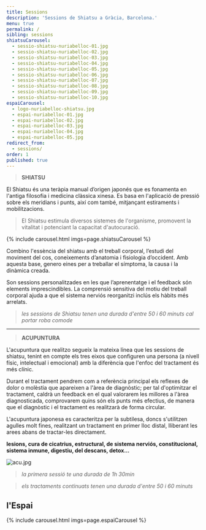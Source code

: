 ```yaml
---
title: Sessions
description: 'Sessions de Shiatsu a Gràcia, Barcelona.'
menu: true
permalink: /
sibling: sessions
shiatsuCarousel:
  - sessio-shiatsu-nuriabelloc-01.jpg
  - sessio-shiatsu-nuriabelloc-02.jpg
  - sessio-shiatsu-nuriabelloc-03.jpg
  - sessio-shiatsu-nuriabelloc-04.jpg
  - sessio-shiatsu-nuriabelloc-05.jpg
  - sessio-shiatsu-nuriabelloc-06.jpg
  - sessio-shiatsu-nuriabelloc-07.jpg
  - sessio-shiatsu-nuriabelloc-08.jpg
  - sessio-shiatsu-nuriabelloc-09.jpg
  - sessio-shiatsu-nuriabelloc-10.jpg
espaiCarousel:
  - logo-nuriabelloc-shiatsu.jpg
  - espai-nuriabelloc-01.jpg
  - espai-nuriabelloc-02.jpg
  - espai-nuriabelloc-03.jpg
  - espai-nuriabelloc-04.jpg
  - espai-nuriabelloc-05.jpg
redirect_from:
  - sessions/
order: 1
published: true
---
```




> **SHIATSU**

El Shiatsu és una teràpia manual d’origen japonés que es fonamenta en l'antiga filosofia i medicina clàssica xinesa. Es basa en l'aplicació de pressió sobre els meridians i punts, així com també, mitjançant estiraments i mobilitzacions.

> El Shiatsu estimula diversos sistemes de l'organisme, promovent la vitalitat i potenciant la capacitat d'autocuració.

{% include carousel.html imgs=page.shiatsuCarousel %}

Combino l'essència del shiatsu amb el treball corporal, l’estudi del moviment del cos, coneixements d’anatomia i fisiologia d’occident. Amb aquesta base, genero eines per a treballar el símptoma, la causa i la dinàmica creada.

Son sessions personalitzades en les que l’aprenentatge i el feedback són elements imprescindibles. La comprensió sensitiva del motiu del treball corporal ajuda a que el sistema nerviós reorganitzi inclús els hàbits més arrelats. 

> _les sessions de Shiatsu tenen una durada d'entre 50 i 60 minuts_
> _cal portar roba comode_

--------------------------------------------------------------------------------------

> **ACUPUNTURA**

L'acupuntura que realitzo segueix la mateixa línea que les sessions de shiatsu, tenint en compte els tres eixos que configuren una persona (a nivell físic, intelectual i emocional) amb la diferència que l'enfoc del tractament és més clínic.

Durant el tractament pendrem com a referència principal els reflexes de dolor o molèstia que apareixen a l'àrea de diagnòstic; per tal d'optimitzar el tractament, caldrà un feedback en el qual valorarem les millores a l'àrea diagnosticada, comprovarem quins són els punts més efectius, de manera que el diagnòstic i el tractament es realitzarà de forma circular.

L'acupuntura japonesa es caracteritza per la subtilesa, doncs s'utilitzen agulles molt fines, realitzant un tractament en primer lloc distal, lliberant les arees abans de tractar-les directament.

**lesions, cura de cicatrius, estructural, de sistema nerviós, constitucional, sistema inmune, digestiu, del descans, detox...**

![acu.jpg]({{site.baseurl}}/image/acu.jpg)

> _la primera sessió te una durada de 1h 30min_

> _els tractaments continuats tenen una durada d'entre 50 i 60 minuts_



## l'Espai

{% include carousel.html imgs=page.espaiCarousel %}
